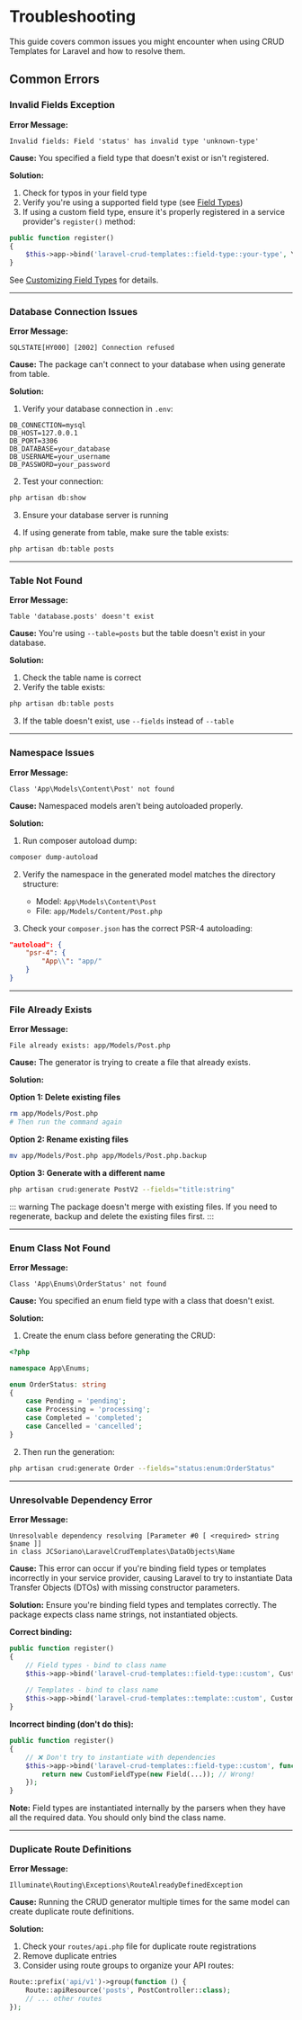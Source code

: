 # Troubleshooting

This guide covers common issues you might encounter when using CRUD Templates for Laravel and how to resolve them.

## Common Errors

### Invalid Fields Exception

**Error Message:**
```
Invalid fields: Field 'status' has invalid type 'unknown-type'
```

**Cause:**
You specified a field type that doesn't exist or isn't registered.

**Solution:**
1. Check for typos in your field type
2. Verify you're using a supported field type (see [Field Types](/guide/field-types))
3. If using a custom field type, ensure it's properly registered in a service provider's `register()` method:

```php
public function register()
{
    $this->app->bind('laravel-crud-templates::field-type::your-type', YourFieldType::class);
}
```

See [Customizing Field Types](/templates/customizing-field-types) for details.

---

### Database Connection Issues

**Error Message:**
```
SQLSTATE[HY000] [2002] Connection refused
```

**Cause:**
The package can't connect to your database when using generate from table.

**Solution:**
1. Verify your database connection in `.env`:
```env
DB_CONNECTION=mysql
DB_HOST=127.0.0.1
DB_PORT=3306
DB_DATABASE=your_database
DB_USERNAME=your_username
DB_PASSWORD=your_password
```

2. Test your connection:
```bash
php artisan db:show
```

3. Ensure your database server is running

4. If using generate from table, make sure the table exists:
```bash
php artisan db:table posts
```

---

### Table Not Found

**Error Message:**
```
Table 'database.posts' doesn't exist
```

**Cause:**
You're using `--table=posts` but the table doesn't exist in your database.

**Solution:**
1. Check the table name is correct
2. Verify the table exists:
```bash
php artisan db:table posts
```

3. If the table doesn't exist, use `--fields` instead of `--table`

---

### Namespace Issues

**Error Message:**
```
Class 'App\Models\Content\Post' not found
```

**Cause:**
Namespaced models aren't being autoloaded properly.

**Solution:**
1. Run composer autoload dump:
```bash
composer dump-autoload
```

2. Verify the namespace in the generated model matches the directory structure:
   - Model: `App\Models\Content\Post`
   - File: `app/Models/Content/Post.php`

3. Check your `composer.json` has the correct PSR-4 autoloading:
```json
"autoload": {
    "psr-4": {
        "App\\": "app/"
    }
}
```

---

### File Already Exists

**Error Message:**
```
File already exists: app/Models/Post.php
```

**Cause:**
The generator is trying to create a file that already exists.

**Solution:**

**Option 1: Delete existing files**
```bash
rm app/Models/Post.php
# Then run the command again
```

**Option 2: Rename existing files**
```bash
mv app/Models/Post.php app/Models/Post.php.backup
```

**Option 3: Generate with a different name**
```bash
php artisan crud:generate PostV2 --fields="title:string"
```

::: warning
The package doesn't merge with existing files. If you need to regenerate, backup and delete the existing files first.
:::

---

### Enum Class Not Found

**Error Message:**
```
Class 'App\Enums\OrderStatus' not found
```

**Cause:**
You specified an enum field type with a class that doesn't exist.

**Solution:**
1. Create the enum class before generating the CRUD:

```php
<?php

namespace App\Enums;

enum OrderStatus: string
{
    case Pending = 'pending';
    case Processing = 'processing';
    case Completed = 'completed';
    case Cancelled = 'cancelled';
}
```

2. Then run the generation:
```bash
php artisan crud:generate Order --fields="status:enum:OrderStatus"
```

---

### Unresolvable Dependency Error

**Error Message:**
```
Unresolvable dependency resolving [Parameter #0 [ <required> string $name ]] 
in class JCSoriano\LaravelCrudTemplates\DataObjects\Name
```

**Cause:**
This error can occur if you're binding field types or templates incorrectly in your service provider, causing Laravel to try to instantiate Data Transfer Objects (DTOs) with missing constructor parameters.

**Solution:**
Ensure you're binding field types and templates correctly. The package expects class name strings, not instantiated objects.

**Correct binding:**
```php
public function register()
{
    // Field types - bind to class name
    $this->app->bind('laravel-crud-templates::field-type::custom', CustomFieldType::class);
    
    // Templates - bind to class name
    $this->app->bind('laravel-crud-templates::template::custom', CustomTemplate::class);
}
```

**Incorrect binding (don't do this):**
```php
public function register()
{
    // ❌ Don't try to instantiate with dependencies
    $this->app->bind('laravel-crud-templates::field-type::custom', function () {
        return new CustomFieldType(new Field(...)); // Wrong!
    });
}
```

**Note:** Field types are instantiated internally by the parsers when they have all the required data. You should only bind the class name.

---

### Duplicate Route Definitions

**Error Message:**
```
Illuminate\Routing\Exceptions\RouteAlreadyDefinedException
```

**Cause:**
Running the CRUD generator multiple times for the same model can create duplicate route definitions.

**Solution:**
1. Check your `routes/api.php` file for duplicate route registrations
2. Remove duplicate entries
3. Consider using route groups to organize your API routes:

```php
Route::prefix('api/v1')->group(function () {
    Route::apiResource('posts', PostController::class);
    // ... other routes
});
```
